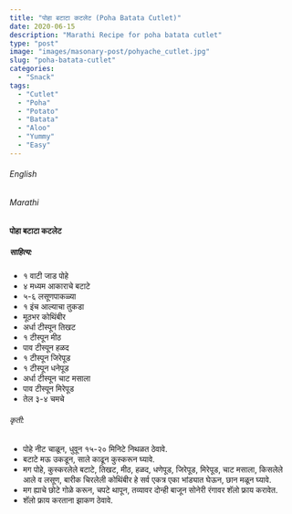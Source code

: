 ```yaml
---
title: "पोहा बटाटा कटलेट (Poha Batata Cutlet)"
date: 2020-06-15
description: "Marathi Recipe for poha batata cutlet"
type: "post"
image: "images/masonary-post/pohyache_cutlet.jpg"
slug: "poha-batata-cutlet"
categories: 
  - "Snack"
tags:
  - "Cutlet"
  - "Poha"
  - "Potato"
  - "Batata"
  - "Aloo"
  - "Yummy"
  - "Easy"
---
```


###### English






###### Marathi


#### पोहा बटाटा कटलेट 

##### साहित्य: 

 
- १ वाटी जाड पोहे 
- ४ मध्यम आकाराचे बटाटे
- ५-६ लसूणपाकळ्या 
- १ इंच आल्याचा तुकडा
- मूठभर कोथिंबीर 
- अर्धा टीस्पून तिखट 
- १ टीस्पून मीठ 
- पाव टीस्पून हळद 
- १ टीस्पून जिरेपूड 
- १ टीस्पून धनेपूड 
- अर्धा टीस्पून चाट मसाला 
- पाव टीस्पून मिरेपूड 
- तेल ३-४ चमचे 




###### कृती:


- पोहे नीट चाळून, धुवून १५-२० मिनिटे निथळत ठेवावे. 
- बटाटे मऊ उकडून, साले काढून कुस्करून घ्यावे. 
- मग पोहे, कुस्करलेले बटाटे, तिखट, मीठ, हळद, धणेपूड, जिरेपूड, मिरेपूड, चाट मसाला, किसलेले आले व लसूण, बारीक चिरलेली कोथिंबीर हे सर्व एकत्र एका भांड्यात घेऊन, छान मळून घ्यावे. 
- मग ह्याचे छोटे गोळे करून, चपटे थापून, तव्यावर दोन्ही बाजून सोनेरी रंगावर शॅलो फ्राय करावेत. 
- शॅलो फ्राय करताना झाकण ठेवावे. 

